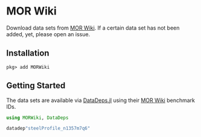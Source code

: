 # MOR Wiki

Download data sets from [MOR Wiki].
If a certain data set has not been added, yet, please open an issue.

## Installation

```
pkg> add MORWiki
```

## Getting Started

The data sets are available via [DataDeps.jl] using their [MOR Wiki] benchmark IDs.

```julia
using MORWiki, DataDeps

datadep"steelProfile_n1357m7q6"
```

[DataDeps.jl]: https://github.com/oxinabox/DataDeps.jl
[MOR Wiki]: http://modelreduction.org/
